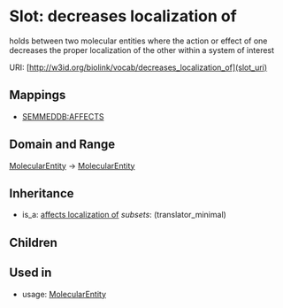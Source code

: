 # Slot: decreases localization of


holds between two molecular entities where the action or effect of one decreases the proper localization of the other within a system of interest

URI: [http://w3id.org/biolink/vocab/decreases_localization_of](slot_uri)
## Mappings

 * [SEMMEDDB:AFFECTS](http://purl.obolibrary.org/obo/SEMMEDDB_AFFECTS)
## Domain and Range

[MolecularEntity](MolecularEntity.md) -> [MolecularEntity](MolecularEntity.md)
## Inheritance

 *  is_a: [affects localization of](affects_localization_of.md) *subsets*: (translator_minimal)
## Children

## Used in

 *  usage: [MolecularEntity](MolecularEntity.md)
